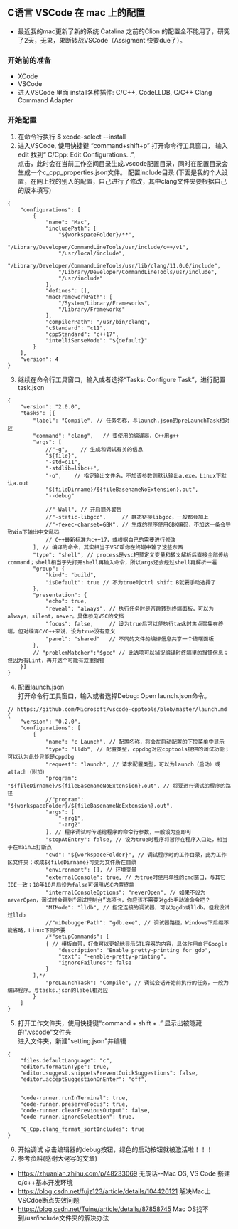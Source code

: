 ## C语言 VSCode 在 mac 上的配置
* 最近我的mac更新了新的系统 Catalina 之前的Clion 的配置全不能用了，研究了2天，无果，果断转战VSCode（Assigment 快要due了）。
### 开始前的准备
* XCode
* VSCode
* 进入VSCode 里面 install各种插件: C/C++, CodeLLDB, C/C++ Clang Command Adapter
### 开始配置
1. 在命令行执行 
$ xcode-select --install  
2. 进入VSCode, 使用快捷键 “command+shift+p” 打开命令行工具窗口， 输入 edit 找到“ C/Cpp: Edit Configurations...”,  
点击，此时会在当前工作空间目录生成.vscode配置目录，同时在配置目录会生成一个c_cpp_properties.json文件。
配置include目录:(下面是我的个人设置，在网上找的别人的配置，自己进行了修改，其中clang文件夹要根据自己的版本填写)

```
{
    "configurations": [
        {
            "name": "Mac",
            "includePath": [
                "${workspaceFolder}/**",
                "/Library/Developer/CommandLineTools/usr/include/c++/v1",
                "/usr/local/include",
                "/Library/Developer/CommandLineTools/usr/lib/clang/11.0.0/include",
                "/Library/Developer/CommandLineTools/usr/include",
                "/usr/include"
            ],
            "defines": [],
            "macFrameworkPath": [
                "/System/Library/Frameworks",
                "/Library/Frameworks"
            ],
            "compilerPath": "/usr/bin/clang",
            "cStandard": "c11",
            "cppStandard": "c++17",
            "intelliSenseMode": "${default}"
        }
    ],
    "version": 4
}
```

3. 继续在命令行工具窗口，输入或者选择“Tasks: Configure Task”，进行配置 task.json   
```
{
    "version": "2.0.0",
    "tasks": [{
        "label": "Compile", // 任务名称，与launch.json的preLaunchTask相对应
        "command": "clang",   // 要使用的编译器，C++用g++
        "args": [
            //"-g",    // 生成和调试有关的信息
            "${file}",
            "-std=c11", 
            "-stdlib=libc++",
            "-o",    // 指定输出文件名，不加该参数则默认输出a.exe，Linux下默认a.out
            "${fileDirname}/${fileBasenameNoExtension}.out",
            "--debug"
            
            //"-Wall", // 开启额外警告
            //"-static-libgcc",     // 静态链接libgcc，一般都会加上
            //"-fexec-charset=GBK", // 生成的程序使用GBK编码，不加这一条会导致Win下输出中文乱码
            // C++最新标准为c++17，或根据自己的需要进行修改
        ], // 编译的命令，其实相当于VSC帮你在终端中输了这些东西
        "type": "shell", // process是vsc把预定义变量和转义解析后直接全部传给command；shell相当于先打开shell再输入命令，所以args还会经过shell再解析一遍
        "group": {
            "kind": "build",
            "isDefault": true // 不为true时ctrl shift B就要手动选择了
        },
        "presentation": {
            "echo": true,  
            "reveal": "always", // 执行任务时是否跳转到终端面板，可以为always，silent，never。具体参见VSC的文档
            "focus": false,     // 设为true后可以使执行task时焦点聚集在终端，但对编译C/C++来说，设为true没有意义
            "panel": "shared"   // 不同的文件的编译信息共享一个终端面板
        },
        // "problemMatcher":"$gcc" // 此选项可以捕捉编译时终端里的报错信息；但因为有Lint，再开这个可能有双重报错
    }]
}       
```

4. 配置launch.json  
打开命令行工具窗口，输入或者选择Debug: Open launch.json命令。  
```
// https://github.com/Microsoft/vscode-cpptools/blob/master/launch.md
{
    "version": "0.2.0",
    "configurations": [
        {
            "name": "c Launch", // 配置名称，将会在启动配置的下拉菜单中显示
            "type": "lldb", // 配置类型，cppdbg对应cpptools提供的调试功能；可以认为此处只能是cppdbg
            "request": "launch", // 请求配置类型，可以为launch（启动）或attach（附加）
            "program": "${fileDirname}/${fileBasenameNoExtension}.out", // 将要进行调试的程序的路径
            //"program": "${workspaceFolder}/${fileBasenameNoExtension}.out",
            "args": [
                "-arg1",
                "-arg2"
            ], // 程序调试时传递给程序的命令行参数，一般设为空即可
            "stopAtEntry": false, // 设为true时程序将暂停在程序入口处，相当于在main上打断点
            "cwd": "${workspaceFolder}", // 调试程序时的工作目录，此为工作区文件夹；改成${fileDirname}可变为文件所在目录
            "environment": [], // 环境变量
            "externalConsole": true, // 为true时使用单独的cmd窗口，与其它IDE一致；18年10月后设为false可调用VSC内置终端
            "internalConsoleOptions": "neverOpen", // 如果不设为neverOpen，调试时会跳到“调试控制台”选项卡，你应该不需要对gdb手动输命令吧？
            "MIMode": "lldb", // 指定连接的调试器，可以为gdb或lldb。但我没试过lldb
            //"miDebuggerPath": "gdb.exe", // 调试器路径，Windows下后缀不能省略，Linux下则不要
            /*"setupCommands": [
            { // 模板自带，好像可以更好地显示STL容器的内容，具体作用自行Google
                "description": "Enable pretty-printing for gdb",
                "text": "-enable-pretty-printing",
                "ignoreFailures": false
            }
        ],*/
            "preLaunchTask": "Compile", // 调试会话开始前执行的任务，一般为编译程序。与tasks.json的label相对应
        }
    ]
}
```

5. 打开工作文件夹，使用快捷键“command + shift + .” 显示出被隐藏的".vscode"文件夹  
进入文件夹，新建"setting.json"并编辑
```
{
    "files.defaultLanguage": "c", 
    "editor.formatOnType": true,  
    "editor.suggest.snippetsPreventQuickSuggestions": false, 
    "editor.acceptSuggestionOnEnter": "off", 
    

    "code-runner.runInTerminal": true, 
    "code-runner.preserveFocus": true,     
    "code-runner.clearPreviousOutput": false, 
    "code-runner.ignoreSelection": true,   

    "C_Cpp.clang_format_sortIncludes": true
}
```

6. 开始调试
点击编辑器的debug按钮，绿色的启动按钮就被激活啦！！！
7. 参考资料(感谢大佬写的文章)
* https://zhuanlan.zhihu.com/p/48233069
无废话--Mac OS, VS Code 搭建c/c++基本开发环境
* https://blog.csdn.net/fujz123/article/details/104426121
解决Mac上VSCdoe断点失效问题
* https://blog.csdn.net/Tuine/article/details/87858745
Mac OS找不到/usr/include文件夹的解决办法




